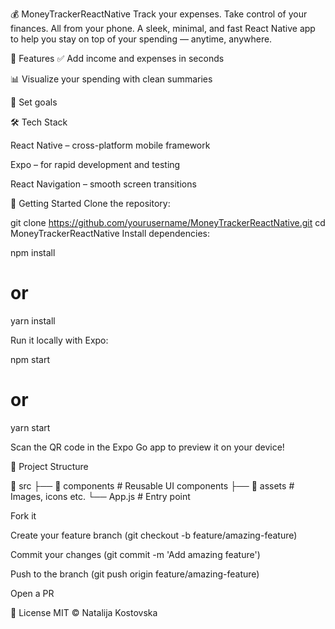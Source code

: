 💰 MoneyTrackerReactNative
Track your expenses. Take control of your finances. All from your phone.
A sleek, minimal, and fast React Native app to help you stay on top of your spending — anytime, anywhere.


📱 Features
✅ Add income and expenses in seconds

📊 Visualize your spending with clean summaries

🔔 Set goals

🛠️ Tech Stack

React Native – cross-platform mobile framework

Expo – for rapid development and testing

React Navigation – smooth screen transitions


🚀 Getting Started
Clone the repository:

git clone https://github.com/yourusername/MoneyTrackerReactNative.git
cd MoneyTrackerReactNative
Install dependencies:

npm install
# or
yarn install

Run it locally with Expo:

npm start
# or
yarn start

Scan the QR code in the Expo Go app to preview it on your device!

📁 Project Structure

📂 src
├── 📁 components      # Reusable UI components
├── 📁 assets          # Images, icons etc.
└── App.js             # Entry point

Fork it

Create your feature branch (git checkout -b feature/amazing-feature)

Commit your changes (git commit -m 'Add amazing feature')

Push to the branch (git push origin feature/amazing-feature)

Open a PR

📄 License
MIT © Natalija Kostovska
